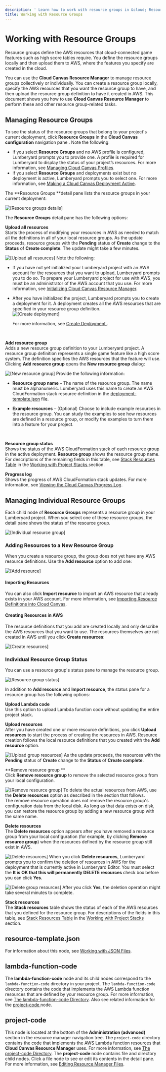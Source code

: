 ```yaml
---
description: ' Learn how to work with resource groups in &cloud; Resource Manager. '
title: Working with Resource Groups
---
```

# Working with Resource Groups<a name="cloud-canvas-ui-rm-resource-groups"></a>

Resource groups define the AWS resources that cloud\-connected game features such as high score tables require\. You define the resource groups locally and then upload them to AWS, where the features you specify are created in the cloud\.

You can use the **Cloud Canvas Resource Manager** to manage resource groups collectively or individually\. You can create a resource group locally, specify the AWS resources that you want the resource group to have, and then upload the resource group definition to have it created in AWS\. This document shows you how to use **Cloud Canvas Resource Manager** to perform these and other resource group\-related tasks\.

## Managing Resource Groups<a name="cloud-canvas-ui-rm-resource-groups-detail-pane"></a>

To see the status of the resource groups that belong to your project's current deployment, click **Resource Groups** in the **Cloud Canvas configuration** navigation pane \. Note the following: 
+ If you select **Resource Groups** and no AWS profile is configured, Lumberyard prompts you to provide one\. A profile is required for Lumberyard to display the status of your project’s resources\. For more information, see [Managing Cloud Canvas Profiles](/docs/userguide/gems/cloud-canvas/ui-credentials-manager.md)\. 
+ If you select **Resource Groups** and deployments exist but no deployment is active, Lumberyard prompts you to select one\. For more information, see [Making a Cloud Canvas Deployment Active](/docs/userguide/gems/cloud-canvas/ui-select-deployment.md)\. 

The **Resource Groups **detail pane lists the resource groups in your current deployment: 

![\[Resource groups details\]](/images/userguide/cloud_canvas/cloud-canvas-resource-groups-detail-pane.png)

The **Resource Groups** detail pane has the following options: 

**Upload all resources**  
Starts the process of modifying your resources in AWS as needed to match all the definitions in all of your local resource groups\. As the update proceeds, resource groups with the **Pending** status of **Create** change to the **Status** of **Create complete**\. The update might take a few minutes\.   

![\[Upload all resources\]](/images/userguide/cloud_canvas/cloud-canvas-upload-all-resources.png)
Note the following:   
+ If you have not yet initialized your Lumberyard project with an AWS account for the resources that you want to upload, Lumberyard prompts you to do so\. To prepare your Lumberyard project for use with AWS, you must be an administrator of the AWS account that you use\. For more information, see [Initializing Cloud Canvas Resource Manager](/docs/userguide/gems/cloud-canvas/ui-rm-initialize.md)\. 
+ After you have initialized the project, Lumberyard prompts you to create a deployment for it\. A deployment creates all the AWS resources that are specified in your resource group definition\.  
![\[Create deployment\]](/images/userguide/cloud_canvas/cloud-canvas-resource-groups-create-deployment.png)

  For more information, see [Create Deployment ](/docs/userguide/gems/cloud-canvas/ui-rm-deployments.md#cloud-canvas-ui-rm-create-deployment)\.

   

**Add resource group**  
Adds a new resource group definition to your Lumberyard project\. A resource group definition represents a single game feature like a high score system\. The definition specifies the AWS resources that the feature will use\.   
Clicking **Add resource group** opens the **New resource group** dialog:   

![\[New resource group\]](/images/userguide/cloud_canvas/cloud-canvas-ui-rm-new-resource-group-w-examples.png)
Provide the following information:  
+  **Resource group name** – The name of the resource group\. The name must be alphanumeric\. Lumberyard uses this name to create an AWS CloudFormation stack resource definition in the [deployment\-template\.json](/docs/userguide/gems/cloud-canvas/resource-definitions.md#cloud-canvas-deployment-template) file\. 
+  **Example resources** – \(Optional\) Choose to include example resources in the resource group\. You can study the examples to see how resources are defined in a resource group, or modify the examples to turn them into a feature for your project\. 

    

**Resource group status**  
Shows the status of the AWS CloudFormation stack of each resource group in the active deployment\. **Resource group** shows the resource group name\. For descriptions of the remaining fields in this table, see [Stack Resources Table](/docs/userguide/gems/cloud-canvas/ui-rm-project-stack.md#cloud-canvas-ui-rm-stack-resources-table) in the [Working with Project Stacks ](/docs/userguide/gems/cloud-canvas/ui-rm-project-stack.md) section\.

**Progress log**  
Shows the progress of AWS CloudFormation stack updates\. For more information, see [Viewing the Cloud Canvas Progress Log](/docs/userguide/gems/cloud-canvas/ui-rm-progress-log.md)\.

## Managing Individual Resource Groups<a name="cloud-canvas-ui-rm-individual-resource-group"></a>

Each child node of **Resource Groups** represents a resource group in your Lumberyard project\. When you select one of these resource groups, the detail pane shows the status of the resource group\. 

![\[Individual resource group\]](/images/userguide/cloud_canvas/cloud-canvas-ui-rm-individual-resource-group.png)

### Adding Resources to a New Resource Group<a name="cloud-canvas-ui-rm-adding-resources-new-resource-group"></a>

When you create a resource group, the group does not yet have any AWS resource definitions\. Use the **Add resource** option to add one: 

![\[Add resource\]](/images/userguide/cloud_canvas/cloud-canvas-ui-rm-add-resource-definition-prompt.png)

#### Importing Resources<a name="cloud-canvas-ui-rm-adding-resources-new-resource-group-importing-resources"></a>

You can also click **Import resource** to import an AWS resource that already exists in your AWS account\. For more information, see [ Importing Resource Definitions into Cloud Canvas](/docs/userguide/gems/cloud-canvas/ui-rm-resource-importer.md)\.

#### Creating Resources in AWS<a name="cloud-canvas-ui-rm-adding-resources-new-resource-group-creating-resources"></a>

The resource definitions that you add are created locally and only describe the AWS resources that you want to use\. The resources themselves are not created in AWS until you click **Create resources**: 

![\[Create resources\]](/images/userguide/cloud_canvas/cloud-canvas-rm-create-resources.png)

### Individual Resource Group Status<a name="cloud-canvas-ui-rm-individual-resource-group-status"></a>

You can use a resource group's status pane to manage the resource group\.

![\[Resource group status\]](/images/userguide/cloud_canvas/cloud-canvas-ui-rm-resource-group-detail-pane.png)

In addition to **Add resource** and **Import resource**, the status pane for a resource group has the following options: 

**Upload Lambda code**  
Use this option to upload Lambda function code without updating the entire project stack\.

**Upload resources**  
After you have created one or more resource definitions, you click **Upload resources** to start the process of creating the resources in AWS\. Resource creation follows the local resource definitions that you created with the **Add resource** option\.   

![\[Upload group resources\]](/images/userguide/cloud_canvas/cloud-canvas-rm-upload-group-resources.png)
As the update proceeds, the resources with the **Pending** status of **Create** change to the **Status** of **Create complete**\. 

**Remove resource group **  
Click **Remove resource group** to remove the selected resource group from your local configuration\.   

![\[Remove resource group\]](/images/userguide/cloud_canvas/cloud-canvas-rm-remove-resource-group-confirmation.png)
To delete the actual resources from AWS, use the **Delete resources** option as described in the section that follows\.   
The remove resource operation does not remove the resource group's configuration data from the local disk\. As long as that data exists on disk, you can restore the resource group by adding a new resource group with the same name\. 

**Delete resources**  
The **Delete resources** option appears after you have removed a resource group from your local configuration \(for example, by clicking **Remove resource group**\) when the resources defined by the resource group still exist in AWS\.   

![\[Delete resources\]](/images/userguide/cloud_canvas/cloud-canvas-rm-delete-resources-option.png)
When you click **Delete resources**, Lumberyard prompts you to confirm the deletion of resources in AWS for the deployment that is currently active in Lumberyard Editor\. You must select the **It is OK that this will permanently DELETE resources** check box before you can click **Yes**\.  

![\[Delete group resources\]](/images/userguide/cloud_canvas/cloud-canvas-ui-rm-delete-group-resources.png)
After you click **Yes**, the deletion operation might take several minutes to complete\. 

**Stack resources**  
The **Stack resources** table shows the status of each of the AWS resources that you defined for the resource group\. For descriptions of the fields in this table, see [Stack Resources Table](/docs/userguide/gems/cloud-canvas/ui-rm-project-stack.md#cloud-canvas-ui-rm-stack-resources-table) in the [Working with Project Stacks ](/docs/userguide/gems/cloud-canvas/ui-rm-project-stack.md) section\. 

## resource\-template\.json<a name="cloud-canvas-ui-rm-resource-template-json-link"></a>

For information about this node, see [Working with JSON Files](/docs/userguide/gems/cloud-canvas/ui-rm-json-file-nodes.md)\. 

## lambda\-function\-code<a name="cloud-canvas-ui-rm-lambda-function-code"></a>

The **lambda\-function\-code** node and its child nodes correspond to the `lambda-function-code` directory in your project\. The `lambda-function-code` directory contains the code that implements the AWS Lambda function resources that are defined by your resource group\. For more information, see [The lambda\-function\-code Directory](/docs/userguide/gems/cloud-canvas/resource-definitions.md#cloud-canvas-lambda-function-code-subdirectory)\. Also see related information for the [project\-code ](#cloud-canvas-ui-rm-project-code) node\. 

## project\-code<a name="cloud-canvas-ui-rm-project-code"></a>

This node is located at the bottom of the **Administration \(advanced\)** section in the resource manager navigation tree\. The `project-code` directory contains the code that implements the AWS Lambda function resources that **Cloud Canvas Resource Manager** uses\. For more information, see [The project\-code Directory](/docs/userguide/gems/cloud-canvas/resource-definitions.md#cloud-canvas-project-code-subdirectory)\. The **project\-code** node contains file and directory child nodes\. Click a file node to see or edit its contents in the detail pane\. For more information, see [Editing Resource Manager Files](/docs/userguide/gems/cloud-canvas/ui-rm-text-editing.md)\. 
